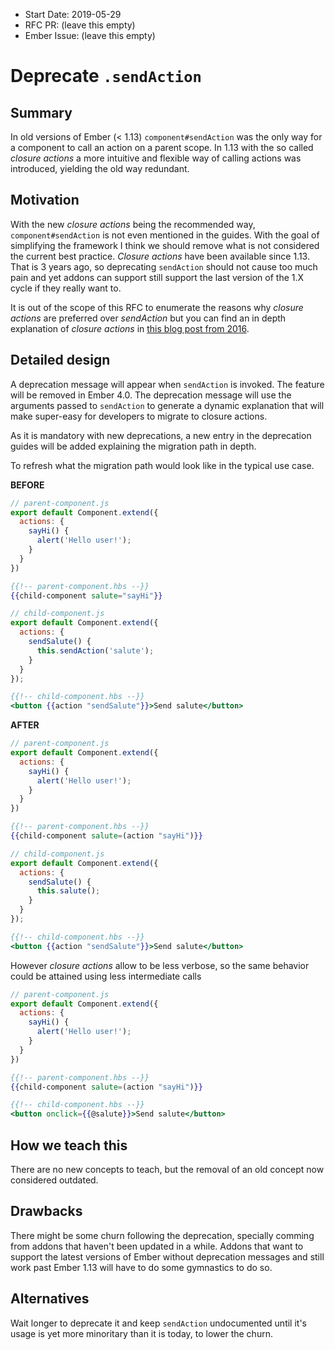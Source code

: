 - Start Date: 2019-05-29
- RFC PR: (leave this empty)
- Ember Issue: (leave this empty)

# Deprecate `.sendAction`

## Summary

In old versions of Ember (< 1.13) `component#sendAction` was the only way for a component to call an
action on a parent scope. In 1.13 with the so called _closure actions_ a more intuitive and flexible
way of calling actions was introduced, yielding the old way redundant.

## Motivation

With the new _closure actions_ being the recommended way, `component#sendAction` is not even
mentioned in the guides.
With the goal of simplifying the framework I think we should remove what is not considered the
current best practice.
_Closure actions_ have been available since 1.13. That is 3 years ago, so deprecating `sendAction`
should not cause too much pain and yet addons can support still support the last version of the 1.X
cycle if they really want to.

It is out of the scope of this RFC to enumerate the reasons why _closure actions_ are preferred over
_sendAction_ but you can find an in depth explanation of _closure actions_ in [this blog post from 2016](http://miguelcamba.com/blog/2016/01/24/ember-closure-actions-in-depth).

## Detailed design

A deprecation message will appear when `sendAction` is invoked. The feature will be removed in
Ember 4.0. The deprecation message will use the arguments passed to `sendAction` to generate a dynamic
explanation that will make super-easy for developers to migrate to closure actions.

As it is mandatory with new deprecations, a new entry in the deprecation guides will be added
explaining the migration path in depth.

To refresh what the migration path would look like in the typical use case.

**BEFORE**
```js
// parent-component.js
export default Component.extend({
  actions: {
    sayHi() {
      alert('Hello user!');
    }
  }
})
```

```hbs
{{!-- parent-component.hbs --}}
{{child-component salute="sayHi"}}
```

```js
// child-component.js
export default Component.extend({
  actions: {
    sendSalute() {
      this.sendAction('salute');
    }
  }
});
```

```hbs
{{!-- child-component.hbs --}}
<button {{action "sendSalute"}}>Send salute</button>
```

**AFTER**
```js
// parent-component.js
export default Component.extend({
  actions: {
    sayHi() {
      alert('Hello user!');
    }
  }
})
```

```hbs
{{!-- parent-component.hbs --}}
{{child-component salute=(action "sayHi")}}
```

```js
// child-component.js
export default Component.extend({
  actions: {
    sendSalute() {
      this.salute();
    }
  }
});
```

```hbs
{{!-- child-component.hbs --}}
<button {{action "sendSalute"}}>Send salute</button>
```

However _closure actions_ allow to be less verbose, so the same behavior could be attained using
less intermediate calls

```js
// parent-component.js
export default Component.extend({
  actions: {
    sayHi() {
      alert('Hello user!');
    }
  }
})
```

```hbs
{{!-- parent-component.hbs --}}
{{child-component salute=(action "sayHi")}}
```

```hbs
{{!-- child-component.hbs --}}
<button onclick={{@salute}}>Send salute</button>
```

## How we teach this

There are no new concepts to teach, but the removal of an old concept now considered outdated.

## Drawbacks

There might be some churn following the deprecation, specially comming from addons that haven't been
updated in a while.
Addons that want to support the latest versions of Ember without deprecation messages and still work
past Ember 1.13 will have to do some gymnastics to do so.

## Alternatives

Wait longer to deprecate it and keep `sendAction` undocumented until it's usage is yet more minoritary
than it is today, to lower the churn.

